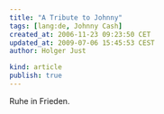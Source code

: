```yaml
---
title: "A Tribute to Johnny"
tags: [lang:de, Johnny Cash]
created_at: 2006-11-23 09:23:50 CET
updated_at: 2009-07-06 15:45:53 CEST
author: Holger Just

kind: article
publish: true
---
```


Ruhe in Frieden.

<object type="application/x-shockwave-flash" style="width:425px; height:350px;" data="http://www.youtube.com/v/1e0EQlQXoEo">
  <param name="movie" value="http://www.youtube.com/v/1e0EQlQXoEo" />
</object>